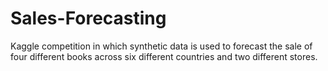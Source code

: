 # Sales-Forecasting
Kaggle competition in which synthetic data is used to forecast the sale of four different books across six different countries and two different stores.
